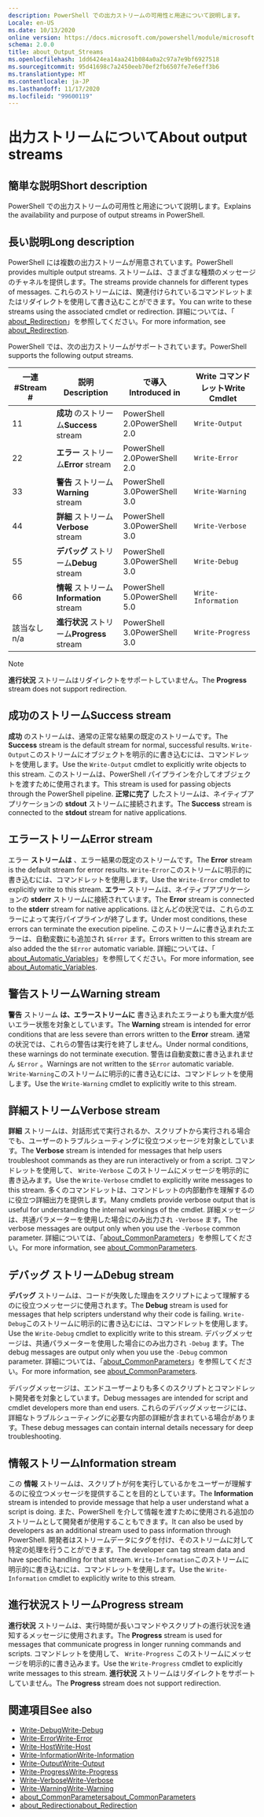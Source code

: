 ```yaml
---
description: PowerShell での出力ストリームの可用性と用途について説明します。
Locale: en-US
ms.date: 10/13/2020
online version: https://docs.microsoft.com/powershell/module/microsoft.powershell.core/about/about_output_streams?view=powershell-7.2&WT.mc_id=ps-gethelp
schema: 2.0.0
title: about_Output_Streams
ms.openlocfilehash: 1dd6424ea14aa241b084a0a2c97a7e9bf6927518
ms.sourcegitcommit: 95d41698c7a2450eeb70ef2fb6507fe7e6eff3b6
ms.translationtype: MT
ms.contentlocale: ja-JP
ms.lasthandoff: 11/17/2020
ms.locfileid: "99600119"
---
```

# <a name="about-output-streams"></a><span data-ttu-id="4a4f5-103">出力ストリームについて</span><span class="sxs-lookup"><span data-stu-id="4a4f5-103">About output streams</span></span>

## <a name="short-description"></a><span data-ttu-id="4a4f5-104">簡単な説明</span><span class="sxs-lookup"><span data-stu-id="4a4f5-104">Short description</span></span>
<span data-ttu-id="4a4f5-105">PowerShell での出力ストリームの可用性と用途について説明します。</span><span class="sxs-lookup"><span data-stu-id="4a4f5-105">Explains the availability and purpose of output streams in PowerShell.</span></span>

## <a name="long-description"></a><span data-ttu-id="4a4f5-106">長い説明</span><span class="sxs-lookup"><span data-stu-id="4a4f5-106">Long description</span></span>

<span data-ttu-id="4a4f5-107">PowerShell には複数の出力ストリームが用意されています。</span><span class="sxs-lookup"><span data-stu-id="4a4f5-107">PowerShell provides multiple output streams.</span></span> <span data-ttu-id="4a4f5-108">ストリームは、さまざまな種類のメッセージのチャネルを提供します。</span><span class="sxs-lookup"><span data-stu-id="4a4f5-108">The streams provide channels for different types of messages.</span></span> <span data-ttu-id="4a4f5-109">これらのストリームには、関連付けられているコマンドレットまたはリダイレクトを使用して書き込むことができます。</span><span class="sxs-lookup"><span data-stu-id="4a4f5-109">You can write to these streams using the associated cmdlet or redirection.</span></span> <span data-ttu-id="4a4f5-110">詳細については、「 [about_Redirection](about_Redirection.md)」を参照してください。</span><span class="sxs-lookup"><span data-stu-id="4a4f5-110">For more information, see [about_Redirection](about_Redirection.md).</span></span>

<span data-ttu-id="4a4f5-111">PowerShell では、次の出力ストリームがサポートされています。</span><span class="sxs-lookup"><span data-stu-id="4a4f5-111">PowerShell supports the following output streams.</span></span>

| <span data-ttu-id="4a4f5-112">一連#</span><span class="sxs-lookup"><span data-stu-id="4a4f5-112">Stream #</span></span> |      <span data-ttu-id="4a4f5-113">説明</span><span class="sxs-lookup"><span data-stu-id="4a4f5-113">Description</span></span>       | <span data-ttu-id="4a4f5-114">で導入</span><span class="sxs-lookup"><span data-stu-id="4a4f5-114">Introduced in</span></span>  |    <span data-ttu-id="4a4f5-115">Write コマンドレット</span><span class="sxs-lookup"><span data-stu-id="4a4f5-115">Write Cmdlet</span></span>     |
| -------- | ---------------------- | -------------- | ------------------- |
| <span data-ttu-id="4a4f5-116">1</span><span class="sxs-lookup"><span data-stu-id="4a4f5-116">1</span></span>        | <span data-ttu-id="4a4f5-117">**成功** のストリーム</span><span class="sxs-lookup"><span data-stu-id="4a4f5-117">**Success** stream</span></span>     | <span data-ttu-id="4a4f5-118">PowerShell 2.0</span><span class="sxs-lookup"><span data-stu-id="4a4f5-118">PowerShell 2.0</span></span> | `Write-Output`      |
| <span data-ttu-id="4a4f5-119">2</span><span class="sxs-lookup"><span data-stu-id="4a4f5-119">2</span></span>        | <span data-ttu-id="4a4f5-120">**エラー** ストリーム</span><span class="sxs-lookup"><span data-stu-id="4a4f5-120">**Error** stream</span></span>       | <span data-ttu-id="4a4f5-121">PowerShell 2.0</span><span class="sxs-lookup"><span data-stu-id="4a4f5-121">PowerShell 2.0</span></span> | `Write-Error`       |
| <span data-ttu-id="4a4f5-122">3</span><span class="sxs-lookup"><span data-stu-id="4a4f5-122">3</span></span>        | <span data-ttu-id="4a4f5-123">**警告** ストリーム</span><span class="sxs-lookup"><span data-stu-id="4a4f5-123">**Warning** stream</span></span>     | <span data-ttu-id="4a4f5-124">PowerShell 3.0</span><span class="sxs-lookup"><span data-stu-id="4a4f5-124">PowerShell 3.0</span></span> | `Write-Warning`     |
| <span data-ttu-id="4a4f5-125">4</span><span class="sxs-lookup"><span data-stu-id="4a4f5-125">4</span></span>        | <span data-ttu-id="4a4f5-126">**詳細** ストリーム</span><span class="sxs-lookup"><span data-stu-id="4a4f5-126">**Verbose** stream</span></span>     | <span data-ttu-id="4a4f5-127">PowerShell 3.0</span><span class="sxs-lookup"><span data-stu-id="4a4f5-127">PowerShell 3.0</span></span> | `Write-Verbose`     |
| <span data-ttu-id="4a4f5-128">5</span><span class="sxs-lookup"><span data-stu-id="4a4f5-128">5</span></span>        | <span data-ttu-id="4a4f5-129">**デバッグ** ストリーム</span><span class="sxs-lookup"><span data-stu-id="4a4f5-129">**Debug** stream</span></span>       | <span data-ttu-id="4a4f5-130">PowerShell 3.0</span><span class="sxs-lookup"><span data-stu-id="4a4f5-130">PowerShell 3.0</span></span> | `Write-Debug`       |
| <span data-ttu-id="4a4f5-131">6</span><span class="sxs-lookup"><span data-stu-id="4a4f5-131">6</span></span>        | <span data-ttu-id="4a4f5-132">**情報** ストリーム</span><span class="sxs-lookup"><span data-stu-id="4a4f5-132">**Information** stream</span></span> | <span data-ttu-id="4a4f5-133">PowerShell 5.0</span><span class="sxs-lookup"><span data-stu-id="4a4f5-133">PowerShell 5.0</span></span> | `Write-Information` |
| <span data-ttu-id="4a4f5-134">該当なし</span><span class="sxs-lookup"><span data-stu-id="4a4f5-134">n/a</span></span>      | <span data-ttu-id="4a4f5-135">**進行状況** ストリーム</span><span class="sxs-lookup"><span data-stu-id="4a4f5-135">**Progress** stream</span></span>    | <span data-ttu-id="4a4f5-136">PowerShell 3.0</span><span class="sxs-lookup"><span data-stu-id="4a4f5-136">PowerShell 3.0</span></span> | `Write-Progress`    |

> [!NOTE]
> <span data-ttu-id="4a4f5-137">**進行状況** ストリームはリダイレクトをサポートしていません。</span><span class="sxs-lookup"><span data-stu-id="4a4f5-137">The **Progress** stream does not support redirection.</span></span>

## <a name="success-stream"></a><span data-ttu-id="4a4f5-138">成功のストリーム</span><span class="sxs-lookup"><span data-stu-id="4a4f5-138">Success stream</span></span>

<span data-ttu-id="4a4f5-139">**成功** のストリームは、通常の正常な結果の既定のストリームです。</span><span class="sxs-lookup"><span data-stu-id="4a4f5-139">The **Success** stream is the default stream for normal, successful results.</span></span>
<span data-ttu-id="4a4f5-140">`Write-Output`このストリームにオブジェクトを明示的に書き込むには、コマンドレットを使用します。</span><span class="sxs-lookup"><span data-stu-id="4a4f5-140">Use the `Write-Output` cmdlet to explicitly write objects to this stream.</span></span> <span data-ttu-id="4a4f5-141">このストリームは、PowerShell パイプラインを介してオブジェクトを渡すために使用されます。</span><span class="sxs-lookup"><span data-stu-id="4a4f5-141">This stream is used for passing objects through the PowerShell pipeline.</span></span> <span data-ttu-id="4a4f5-142">**正常に完了** したストリームは、ネイティブアプリケーションの **stdout** ストリームに接続されます。</span><span class="sxs-lookup"><span data-stu-id="4a4f5-142">The **Success** stream is connected to the **stdout** stream for native applications.</span></span>

## <a name="error-stream"></a><span data-ttu-id="4a4f5-143">エラーストリーム</span><span class="sxs-lookup"><span data-stu-id="4a4f5-143">Error stream</span></span>

<span data-ttu-id="4a4f5-144">エラー **ストリームは** 、エラー結果の既定のストリームです。</span><span class="sxs-lookup"><span data-stu-id="4a4f5-144">The **Error** stream is the default stream for error results.</span></span> <span data-ttu-id="4a4f5-145">`Write-Error`このストリームに明示的に書き込むには、コマンドレットを使用します。</span><span class="sxs-lookup"><span data-stu-id="4a4f5-145">Use the `Write-Error` cmdlet to explicitly write to this stream.</span></span> <span data-ttu-id="4a4f5-146">**エラー** ストリームは、ネイティブアプリケーションの **stderr** ストリームに接続されています。</span><span class="sxs-lookup"><span data-stu-id="4a4f5-146">The **Error** stream is connected to the **stderr** stream for native applications.</span></span> <span data-ttu-id="4a4f5-147">ほとんどの状況では、これらのエラーによって実行パイプラインが終了します。</span><span class="sxs-lookup"><span data-stu-id="4a4f5-147">Under most conditions, these errors can terminate the execution pipeline.</span></span> <span data-ttu-id="4a4f5-148">このストリームに書き込まれたエラーは、自動変数にも追加され `$Error` ます。</span><span class="sxs-lookup"><span data-stu-id="4a4f5-148">Errors written to this stream are also added the the `$Error` automatic variable.</span></span> <span data-ttu-id="4a4f5-149">詳細については、「 [about_Automatic_Variables](about_Automatic_Variables.md)」を参照してください。</span><span class="sxs-lookup"><span data-stu-id="4a4f5-149">For more information, see [about_Automatic_Variables](about_Automatic_Variables.md).</span></span>

## <a name="warning-stream"></a><span data-ttu-id="4a4f5-150">警告ストリーム</span><span class="sxs-lookup"><span data-stu-id="4a4f5-150">Warning stream</span></span>

<span data-ttu-id="4a4f5-151">**警告** ストリーム **は、エラーストリームに** 書き込まれたエラーよりも重大度が低いエラー状態を対象としています。</span><span class="sxs-lookup"><span data-stu-id="4a4f5-151">The **Warning** stream is intended for error conditions that are less severe than errors written to the **Error** stream.</span></span> <span data-ttu-id="4a4f5-152">通常の状況では、これらの警告は実行を終了しません。</span><span class="sxs-lookup"><span data-stu-id="4a4f5-152">Under normal conditions, these warnings do not terminate execution.</span></span> <span data-ttu-id="4a4f5-153">警告は自動変数に書き込まれません `$Error` 。</span><span class="sxs-lookup"><span data-stu-id="4a4f5-153">Warnings are not written to the `$Error` automatic variable.</span></span> <span data-ttu-id="4a4f5-154">`Write-Warning`このストリームに明示的に書き込むには、コマンドレットを使用します。</span><span class="sxs-lookup"><span data-stu-id="4a4f5-154">Use the `Write-Warning` cmdlet to explicitly write to this stream.</span></span>

## <a name="verbose-stream"></a><span data-ttu-id="4a4f5-155">詳細ストリーム</span><span class="sxs-lookup"><span data-stu-id="4a4f5-155">Verbose stream</span></span>

<span data-ttu-id="4a4f5-156">**詳細** ストリームは、対話形式で実行されるか、スクリプトから実行される場合でも、ユーザーのトラブルシューティングに役立つメッセージを対象としています。</span><span class="sxs-lookup"><span data-stu-id="4a4f5-156">The **Verbose** stream is intended for messages that help users troubleshoot commands as they are run interactively or from a script.</span></span> <span data-ttu-id="4a4f5-157">コマンドレットを使用して、 `Write-Verbose` このストリームにメッセージを明示的に書き込みます。</span><span class="sxs-lookup"><span data-stu-id="4a4f5-157">Use the `Write-Verbose` cmdlet to explicitly write messages to this stream.</span></span> <span data-ttu-id="4a4f5-158">多くのコマンドレットは、コマンドレットの内部動作を理解するのに役立つ詳細出力を提供します。</span><span class="sxs-lookup"><span data-stu-id="4a4f5-158">Many cmdlets provide verbose output that is useful for understanding the internal workings of the cmdlet.</span></span> <span data-ttu-id="4a4f5-159">詳細メッセージは、共通パラメーターを使用した場合にのみ出力され `-Verbose` ます。</span><span class="sxs-lookup"><span data-stu-id="4a4f5-159">The verbose messages are output only when you use the `-Verbose` common parameter.</span></span> <span data-ttu-id="4a4f5-160">詳細については、「[about_CommonParameters](about_CommonParameters.md)」を参照してください。</span><span class="sxs-lookup"><span data-stu-id="4a4f5-160">For more information, see [about_CommonParameters](about_CommonParameters.md).</span></span>

## <a name="debug-stream"></a><span data-ttu-id="4a4f5-161">デバッグ ストリーム</span><span class="sxs-lookup"><span data-stu-id="4a4f5-161">Debug stream</span></span>

<span data-ttu-id="4a4f5-162">**デバッグ** ストリームは、コードが失敗した理由をスクリプトによって理解するのに役立つメッセージに使用されます。</span><span class="sxs-lookup"><span data-stu-id="4a4f5-162">The **Debug** stream is used for messages that help scripters understand why their code is failing.</span></span> <span data-ttu-id="4a4f5-163">`Write-Debug`このストリームに明示的に書き込むには、コマンドレットを使用します。</span><span class="sxs-lookup"><span data-stu-id="4a4f5-163">Use the `Write-Debug` cmdlet to explicitly write to this stream.</span></span> <span data-ttu-id="4a4f5-164">デバッグメッセージは、共通パラメーターを使用した場合にのみ出力され `-Debug` ます。</span><span class="sxs-lookup"><span data-stu-id="4a4f5-164">The debug messages are output only when you use the `-Debug` common parameter.</span></span> <span data-ttu-id="4a4f5-165">詳細については、「[about_CommonParameters](about_CommonParameters.md)」を参照してください。</span><span class="sxs-lookup"><span data-stu-id="4a4f5-165">For more information, see [about_CommonParameters](about_CommonParameters.md).</span></span>

<span data-ttu-id="4a4f5-166">デバッグメッセージは、エンドユーザーよりも多くのスクリプトとコマンドレット開発者を対象としています。</span><span class="sxs-lookup"><span data-stu-id="4a4f5-166">Debug messages are intended for script and cmdlet developers more than end users.</span></span> <span data-ttu-id="4a4f5-167">これらのデバッグメッセージには、詳細なトラブルシューティングに必要な内部の詳細が含まれている場合があります。</span><span class="sxs-lookup"><span data-stu-id="4a4f5-167">These debug messages can contain internal details necessary for deep troubleshooting.</span></span>

## <a name="information-stream"></a><span data-ttu-id="4a4f5-168">情報ストリーム</span><span class="sxs-lookup"><span data-stu-id="4a4f5-168">Information stream</span></span>

<span data-ttu-id="4a4f5-169">この **情報** ストリームは、スクリプトが何を実行しているかをユーザーが理解するのに役立つメッセージを提供することを目的としています。</span><span class="sxs-lookup"><span data-stu-id="4a4f5-169">The **Information** stream is intended to provide message that help a user understand what a script is doing.</span></span> <span data-ttu-id="4a4f5-170">また、PowerShell を介して情報を渡すために使用される追加のストリームとして開発者が使用することもできます。</span><span class="sxs-lookup"><span data-stu-id="4a4f5-170">It can also be used by developers as an additional stream used to pass information through PowerShell.</span></span> <span data-ttu-id="4a4f5-171">開発者はストリームデータにタグを付け、そのストリームに対して特定の処理を行うことができます。</span><span class="sxs-lookup"><span data-stu-id="4a4f5-171">The developer can tag stream data and have specific handling for that stream.</span></span> <span data-ttu-id="4a4f5-172">`Write-Information`このストリームに明示的に書き込むには、コマンドレットを使用します。</span><span class="sxs-lookup"><span data-stu-id="4a4f5-172">Use the `Write-Information` cmdlet to explicitly write to this stream.</span></span>

## <a name="progress-stream"></a><span data-ttu-id="4a4f5-173">進行状況ストリーム</span><span class="sxs-lookup"><span data-stu-id="4a4f5-173">Progress stream</span></span>

<span data-ttu-id="4a4f5-174">**進行状況** ストリームは、実行時間が長いコマンドやスクリプトの進行状況を通知するメッセージに使用されます。</span><span class="sxs-lookup"><span data-stu-id="4a4f5-174">The **Progress** stream is used for messages that communicate progress in longer running commands and scripts.</span></span> <span data-ttu-id="4a4f5-175">コマンドレットを使用して、 `Write-Progress` このストリームにメッセージを明示的に書き込みます。</span><span class="sxs-lookup"><span data-stu-id="4a4f5-175">Use the `Write-Progress` cmdlet to explicitly write messages to this stream.</span></span> <span data-ttu-id="4a4f5-176">**進行状況** ストリームはリダイレクトをサポートしていません。</span><span class="sxs-lookup"><span data-stu-id="4a4f5-176">The **Progress** stream does not support redirection.</span></span>

## <a name="see-also"></a><span data-ttu-id="4a4f5-177">関連項目</span><span class="sxs-lookup"><span data-stu-id="4a4f5-177">See also</span></span>

- [<span data-ttu-id="4a4f5-178">Write-Debug</span><span class="sxs-lookup"><span data-stu-id="4a4f5-178">Write-Debug</span></span>](xref:Microsoft.PowerShell.Utility.Write-Debug)
- [<span data-ttu-id="4a4f5-179">Write-Error</span><span class="sxs-lookup"><span data-stu-id="4a4f5-179">Write-Error</span></span>](xref:Microsoft.PowerShell.Utility.Write-Error)
- [<span data-ttu-id="4a4f5-180">Write-Host</span><span class="sxs-lookup"><span data-stu-id="4a4f5-180">Write-Host</span></span>](xref:Microsoft.PowerShell.Utility.Write-Host)
- [<span data-ttu-id="4a4f5-181">Write-Information</span><span class="sxs-lookup"><span data-stu-id="4a4f5-181">Write-Information</span></span>](xref:Microsoft.PowerShell.Utility.Write-Information)
- [<span data-ttu-id="4a4f5-182">Write-Output</span><span class="sxs-lookup"><span data-stu-id="4a4f5-182">Write-Output</span></span>](xref:Microsoft.PowerShell.Utility.Write-Output)
- [<span data-ttu-id="4a4f5-183">Write-Progress</span><span class="sxs-lookup"><span data-stu-id="4a4f5-183">Write-Progress</span></span>](xref:Microsoft.PowerShell.Utility.Write-Progress)
- [<span data-ttu-id="4a4f5-184">Write-Verbose</span><span class="sxs-lookup"><span data-stu-id="4a4f5-184">Write-Verbose</span></span>](xref:Microsoft.PowerShell.Utility.Write-Verbose)
- [<span data-ttu-id="4a4f5-185">Write-Warning</span><span class="sxs-lookup"><span data-stu-id="4a4f5-185">Write-Warning</span></span>](xref:Microsoft.PowerShell.Utility.Write-Warning)
- [<span data-ttu-id="4a4f5-186">about_CommonParameters</span><span class="sxs-lookup"><span data-stu-id="4a4f5-186">about_CommonParameters</span></span>](about_CommonParameters.md)
- [<span data-ttu-id="4a4f5-187">about_Redirection</span><span class="sxs-lookup"><span data-stu-id="4a4f5-187">about_Redirection</span></span>](about_Redirection.md)
